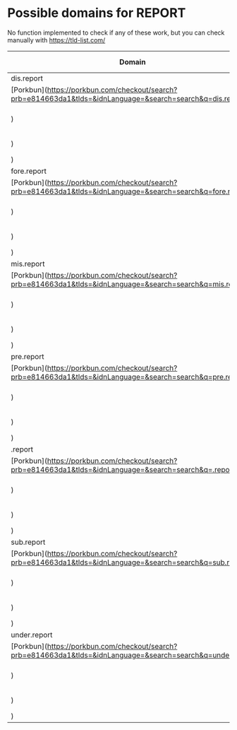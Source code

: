 # Possible domains for REPORT

No function implemented to check if any of these work, but you can check manually with https://tld-list.com/

| Domain | Porkbun | NameCheap | Google Domains |
|---|---|---|---|
| dis.report | [Porkbun](https://porkbun.com/checkout/search?prb=e814663da1&tlds=&idnLanguage=&search=search&q=dis.report) | [Namecheap](https://www.namecheap.com/domains/registration/results/?domain=dis.report) | [Google](https://domains.google.com/registrar/search?searchTerm=dis.report) |
| fore.report | [Porkbun](https://porkbun.com/checkout/search?prb=e814663da1&tlds=&idnLanguage=&search=search&q=fore.report) | [Namecheap](https://www.namecheap.com/domains/registration/results/?domain=fore.report) | [Google](https://domains.google.com/registrar/search?searchTerm=fore.report) |
| mis.report | [Porkbun](https://porkbun.com/checkout/search?prb=e814663da1&tlds=&idnLanguage=&search=search&q=mis.report) | [Namecheap](https://www.namecheap.com/domains/registration/results/?domain=mis.report) | [Google](https://domains.google.com/registrar/search?searchTerm=mis.report) |
| pre.report | [Porkbun](https://porkbun.com/checkout/search?prb=e814663da1&tlds=&idnLanguage=&search=search&q=pre.report) | [Namecheap](https://www.namecheap.com/domains/registration/results/?domain=pre.report) | [Google](https://domains.google.com/registrar/search?searchTerm=pre.report) |
| .report | [Porkbun](https://porkbun.com/checkout/search?prb=e814663da1&tlds=&idnLanguage=&search=search&q=.report) | [Namecheap](https://www.namecheap.com/domains/registration/results/?domain=.report) | [Google](https://domains.google.com/registrar/search?searchTerm=.report) |
| sub.report | [Porkbun](https://porkbun.com/checkout/search?prb=e814663da1&tlds=&idnLanguage=&search=search&q=sub.report) | [Namecheap](https://www.namecheap.com/domains/registration/results/?domain=sub.report) | [Google](https://domains.google.com/registrar/search?searchTerm=sub.report) |
| under.report | [Porkbun](https://porkbun.com/checkout/search?prb=e814663da1&tlds=&idnLanguage=&search=search&q=under.report) | [Namecheap](https://www.namecheap.com/domains/registration/results/?domain=under.report) | [Google](https://domains.google.com/registrar/search?searchTerm=under.report) |
